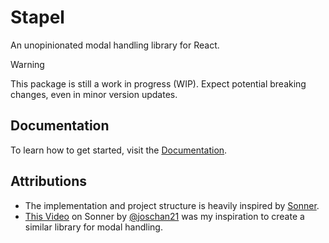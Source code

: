 # Stapel

An unopinionated modal handling library for React.  
> [!WARNING]
> This package is still a work in progress (WIP). Expect potential breaking changes, even in minor version updates.

## Documentation

To learn how to get started, visit the [Documentation](https://stapel.noahhowadt.com/getting-started).

## Attributions
- The implementation and project structure is heavily inspired by [Sonner](https://github.com/emilkowalski/sonner).  
- [This Video](https://youtu.be/8JTrY1dlXCw?si=B_pPfoHoedujRUxa) on Sonner by [@joschan21](https://github.com/joschan21) was my inspiration to create a similar library for modal handling.
